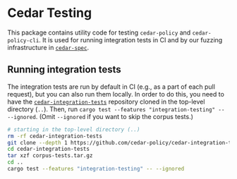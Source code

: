 # Cedar Testing

This package contains utility code for testing `cedar-policy` and `cedar-policy-cli`.
It is used for running integration tests in CI and by our fuzzing infrastructure in [`cedar-spec`](https://github.com/cedar-policy/cedar-spec).

## Running integration tests

The integration tests are run by default in CI (e.g., as a part of each pull request), but you can also run them locally.
In order to do this, you need to have the [`cedar-integration-tests`](https://github.com/cedar-policy/cedar-integration-tests) repository cloned in the top-level directory (`..`).
Then, run `cargo test --features "integration-testing" -- --ignored`.
(Omit `--ignored` if you want to skip the corpus tests.)

```bash
# starting in the top-level directory (..)
rm -rf cedar-integration-tests
git clone --depth 1 https://github.com/cedar-policy/cedar-integration-tests
cd cedar-integration-tests
tar xzf corpus-tests.tar.gz
cd ..
cargo test --features "integration-testing" -- --ignored
```
